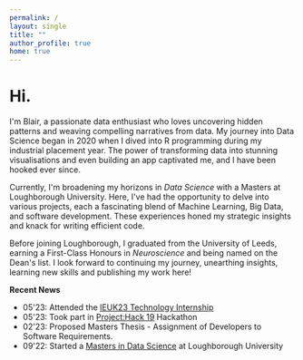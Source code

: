 ```yaml
---
permalink: /
layout: single
title: ""
author_profile: true
home: true
---
```



# Hi.

I'm Blair, a passionate data enthusiast who loves uncovering hidden patterns and weaving compelling narratives from data. My journey into Data Science began in 2020 when I dived into R programming during my industrial placement year. The power of transforming data into stunning visualisations and even building an app captivated me, and I have been hooked ever since.

Currently, I'm broadening my horizons in _Data Science_ with a Masters at Loughborough University. Here, I've had the opportunity to delve into various projects, each a fascinating blend of Machine Learning, Big Data, and software development. These experiences honed my strategic insights and knack for writing efficient code.

Before joining Loughborough, I graduated from the University of Leeds, earning a First-Class Honours in _Neuroscience_ and being named on the Dean's list. I look forward to continuing my journey, unearthing insights, learning new skills and publishing my work here!


**Recent News**


- 05'23: Attended the [IEUK23 Technology Internship](https://www.brightnetwork.co.uk/internship-experience-uk/ieuk-2023-technology)
- 05'23: Took part in [Project:Hack 19](https://www.apm.org.uk/event/projecthack-19/) Hackathon
- 02'23: Proposed Masters Thesis - Assignment of Developers to Software Requirements.
- 09'22: Started a [Masters in Data Science](https://www.lboro.ac.uk/study/postgraduate/masters-degrees/a-z/data-science/?utm_source=google&utm_medium=cpc&utm_campaign=ec_pg_data_science&utm_content=data_science_subject_ads&gad=1&gclid=Cj0KCQjwjryjBhD0ARIsAMLvnF_C_yk_9Mjy07UULHbHRINTLC3-CSpp22Lfj66kAWzuwJVaRtTLwlEaAt_GEALw_wcB) at Loughborough University
